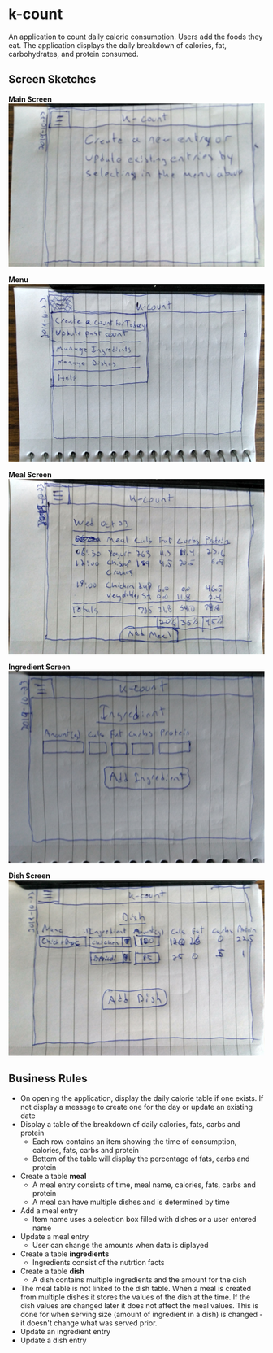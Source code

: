 # k-count
An application to count daily calorie consumption. Users add the foods they eat. The application displays the daily breakdown of calories, fat, carbohydrates, and protein consumed. 

## Screen Sketches
**Main Screen**
![Main Screen](resources/img/main-sketch.jpg)

**Menu**
![Menu Display](resources/img/menu-sketch.jpg)

**Meal Screen**
![Meal Screen](resources/img/meal-sketch.jpg)

**Ingredient Screen**
![Ingredient Screen](resources/img/ingredient-sketch.jpg)

**Dish Screen**
![Dish Screen](resources/img/dish-sketch.jpg)
## Business Rules
* On opening the application, display the daily calorie table if one exists. If not display a message to create one for the day or update an existing date
* Display a table of the breakdown of daily calories, fats, carbs and protein
    * Each row contains an item showing the time of consumption, calories, fats, carbs and protein
    * Bottom of the table will display the percentage of fats, carbs and protein
* Create a table **meal**
    * A meal entry consists of time, meal name, calories, fats, carbs and protein
    * A meal can have multiple dishes and is determined by time
* Add a meal entry
    * Item name uses a selection box filled with dishes or a user entered name
* Update a meal entry
    * User can change the amounts when data is diplayed
* Create a table **ingredients**
    * Ingredients consist of the nutrtion facts
* Create a table **dish**
    * A dish contains multiple ingredients and the amount for the dish
* The meal table is not linked to the dish table. When a meal is created from multiple dishes it stores the values of the dish at the time. If the dish values are changed later it does not affect the meal values. This is done for when serving size (amount of ingredient in a dish) is changed - it doesn't change what was served prior.
* Update an ingredient entry
* Update a dish entry